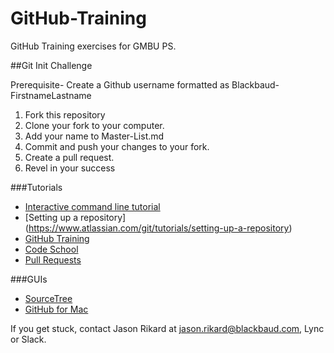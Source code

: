 # GitHub-Training
GitHub Training exercises for GMBU PS.

##Git Init Challenge  

Prerequisite- Create a Github username formatted as Blackbaud-FirstnameLastname

1. Fork this repository
2. Clone your fork to your computer.
3. Add your name to Master-List.md
4. Commit and push your changes to your fork.
5. Create a pull request.
6. Revel in your success


###Tutorials

+ [Interactive command line tutorial](https://try.github.io/levels/1/challenges/1)
+ [Setting up a repository] (https://www.atlassian.com/git/tutorials/setting-up-a-repository)
+ [GitHub Training](https://training.github.com/kit/)
+ [Code School](https://www.codeschool.com/)
+ [Pull Requests](https://help.github.com/articles/using-pull-requests/)

###GUIs

+ [SourceTree](https://www.sourcetreeapp.com/) 
+ [GitHub for Mac](https://mac.github.com/)


If you get stuck, contact Jason Rikard at jason.rikard@blackbaud.com, Lync or Slack.



